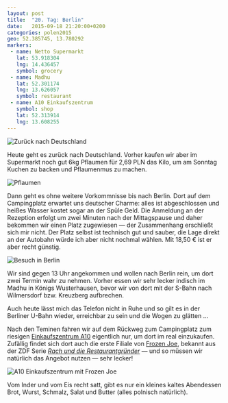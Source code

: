 ```yaml
---
layout: post
title:  "20. Tag: Berlin"
date:   2015-09-18 21:20:00+0200
categories: polen2015
geo: 52.385745, 13.780292
markers:
 - name: Netto Supermarkt
   lat: 53.918304
   lng: 14.436457
   symbol: grocery
 - name: Madhu
   lat: 52.301174
   lng: 13.626057
   symbol: restaurant
 - name: A10 Einkaufszentrum
   symbol: shop
   lat: 52.313914
   lng: 13.608255
---
```


![Zurück nach Deutschland](https://pbs.twimg.com/media/CPK40TaUAAAuEHu.jpg:orig)

Heute geht es zurück nach Deutschland. Vorher kaufen wir aber im Supermarkt noch gut 6kg Pflaumen für 2,69 PLN
das Kilo, um am Sonntag Kuchen zu backen und Pflaumenmus zu machen.

![Pflaumen](https://pbs.twimg.com/media/CPR0kThXAAA96On.jpg:orig)

Dann geht es ohne weitere Vorkommnisse bis nach Berlin. Dort auf dem Campingplatz erwartet uns deutscher Charme:
alles ist abgeschlossen und heißes Wasser kostet sogar an der Spüle Geld. Die Anmeldung an der Rezeption erfolgt
um zwei Minuten nach der Mittagspause und daher bekommen wir einen Platz zugewiesen &mdash; der Zusammenhang 
erschließt sich mir nicht. Der Platz selbst ist technisch gut und sauber, die Lage direkt an der Autobahn würde 
ich aber nicht nochmal wählen. Mit 18,50 € ist er aber recht günstig.

![Besuch in Berlin](https://pbs.twimg.com/media/CPMBw1ZWoAEh4Er.jpg:orig)

Wir sind gegen 13 Uhr angekommen und wollen nach Berlin rein, um dort zwei Termin wahr zu nehmen. Vorher essen wir
sehr lecker indisch im Madhu in Königs Wusterhausen, bevor wir von dort mit der S-Bahn nach Wilmersdorf bzw. Kreuzberg
aufbrechen. 

Auch heute lässt mich das Telefon nicht in Ruhe und so gilt es in der Berliner U-Bahn wieder, erreichbar zu sein und
die Wogen zu glätten …
 
Nach den Teminen fahren wir auf dem Rückweg zum Campingplatz zum riesigen 
[Einkaufszentrum A10](http://www.a10center.de/) eigentlich nur, um dort im real einzukaufen. Zufällig findet sich dort
auch die erste Filiale von [Frozen Joe](http://www.frozen-joe.de/), bekannt aus der ZDF Serie *[Rach und die 
Restaurantgründer](http://www.zdf.de/rach-und-die-restaurantgruender/die-gruender-der-restaurants-frozen-joe-&-kokku-im-portraet-38073400.html)*
 &mdash; und so müssen wir natürlich das Angebot nutzen &mdash; sehr lecker!
 
![A10 Einkaufszentrum mit Frozen Joe](https://pbs.twimg.com/media/CPNJxK4WEAAW2wX.jpg:orig)
 
Vom Inder und vom Eis recht satt, gibt es nur ein kleines kaltes Abendessen Brot, Wurst, Schmalz, Salat und Butter 
(alles polnisch natürlich).
